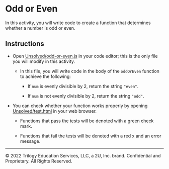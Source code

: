 # Odd or Even

In this activity, you will write code to create a function that determines whether a number is odd or even.

## Instructions

* Open [Unsolved/odd-or-even.js](Unsolved/odd-or-even.js) in your code editor; this is the only file you will modify in this activity.

  * In this file, you will write code in the body of the `oddOrEven` function to achieve the following:

    * If `num` is evenly divisible by 2, return the string `"even"`.

    * If `num` is not evenly divisible by 2, return the string `"odd"`.

* You can check whether your function works properly by opening [Unsolved/test.html](Unsolved/test.html) in your web browser.

  * Functions that pass the tests will be denoted with a green check mark.

  * Functions that fail the tests will be denoted with a red x and an error message.

- - -
© 2022 Trilogy Education Services, LLC, a 2U, Inc. brand. Confidential and Proprietary. All Rights Reserved.
